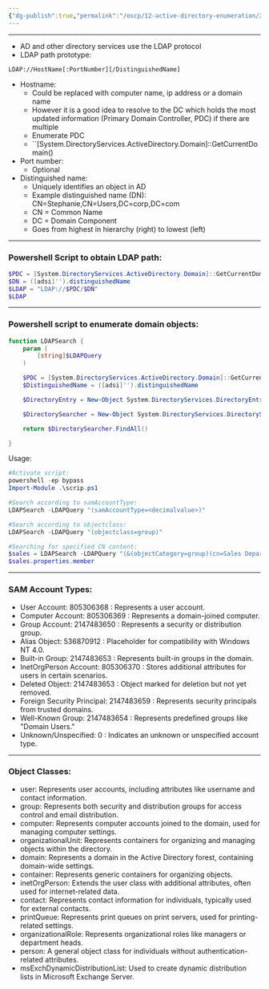 ```yaml
---
{"dg-publish":true,"permalink":"/oscp/12-active-directory-enumeration/2-theory-ldap-script/"}
---
```


---------
- AD and other directory services use the LDAP protocol
- LDAP path prototype:
```
LDAP://HostName[:PortNumber][/DistinguishedName]
```
- Hostname:
	- Could be replaced with computer name, ip address or a domain name
	- However it is a good idea to resolve to the DC which holds the most updated information (Primary Domain Controller, PDC) if there are multiple
	- Enumerate PDC
	- ``[System.DirectoryServices.ActiveDirectory.Domain]::GetCurrentDomain()
- Port number:
	- Optional
- Distinguished name:
	- Uniquely identifies an object in AD
	- Example distinguished name (DN):
		CN=Stephanie,CN=Users,DC=corp,DC=com
	- CN = Common Name
	- DC = Domain Component
	- Goes from highest in hierarchy (right) to lowest (left)

------------
### Powershell Script to obtain LDAP path:
```powershell
$PDC = [System.DirectoryServices.ActiveDirectory.Domain]::GetCurrentDomain().PdcRoleOwner.Name
$DN = ([adsi]'').distinguishedName 
$LDAP = "LDAP://$PDC/$DN"
$LDAP
```

-----------------
### Powershell script to enumerate domain objects:
```powershell
function LDAPSearch {
    param (
        [string]$LDAPQuery
    )

    $PDC = [System.DirectoryServices.ActiveDirectory.Domain]::GetCurrentDomain().PdcRoleOwner.Name
    $DistinguishedName = ([adsi]'').distinguishedName

    $DirectoryEntry = New-Object System.DirectoryServices.DirectoryEntry("LDAP://$PDC/$DistinguishedName")

    $DirectorySearcher = New-Object System.DirectoryServices.DirectorySearcher($DirectoryEntry, $LDAPQuery)

    return $DirectorySearcher.FindAll()

}
```
Usage:
``` powershell
#Activate script:
powershell -ep bypass
Import-Module .\scrip.ps1

#Search according to samAccountType:
LDAPSearch -LDAPQuery "(samAccountType=<decimalvalue>)"

#Search according to objectclass:
LDAPSearch -LDAPQuery "(objectclass=group)"

#Searching for specified CN content:
$sales = LDAPSearch -LDAPQuery "(&(objectCategory=group)(cn=Sales Department))"
$sales.properties.member
```

-----------
### SAM Account Types:
- User Account: 805306368 : Represents a user account.
- Computer Account: 805306369 : Represents a domain-joined computer.
- Group Account: 2147483650 : Represents a security or distribution group.
- Alias Object: 536870912 : Placeholder for compatibility with Windows NT 4.0.
- Built-in Group: 2147483653 : Represents built-in groups in the domain.
- InetOrgPerson Account: 805306370 : Stores additional attributes for users in certain scenarios.
- Deleted Object: 2147483653 : Object marked for deletion but not yet removed.
- Foreign Security Principal: 2147483659 : Represents security principals from trusted domains.
- Well-Known Group: 2147483654 : Represents predefined groups like "Domain Users."
- Unknown/Unspecified: 0 : Indicates an unknown or unspecified account type.
-------------------------
### Object Classes:
- user: Represents user accounts, including attributes like username and contact information.
- group: Represents both security and distribution groups for access control and email distribution.
- computer: Represents computer accounts joined to the domain, used for managing computer settings.
- organizationalUnit: Represents containers for organizing and managing objects within the directory.
- domain: Represents a domain in the Active Directory forest, containing domain-wide settings.
- container: Represents generic containers for organizing objects.
- inetOrgPerson: Extends the user class with additional attributes, often used for internet-related data.
- contact: Represents contact information for individuals, typically used for external contacts.
- printQueue: Represents print queues on print servers, used for printing-related settings.
- organizationalRole: Represents organizational roles like managers or department heads.
- person: A general object class for individuals without authentication-related attributes.
- msExchDynamicDistributionList: Used to create dynamic distribution lists in Microsoft Exchange Server.